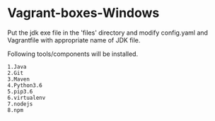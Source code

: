 # Vagrant-boxes-Windows

Put the jdk exe file in the 'files' directory and modify config.yaml and Vagrantfile with appropriate name of JDK file.

Following tools/components will be installed.

    1.Java
    2.Git
    3.Maven
    4.Python3.6
    5.pip3.6
    6.virtualenv
    7.nodejs
    8.npm
